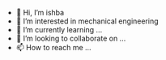 - 👋 Hi, I’m ishba
- 👀 I’m interested in mechanical engineering
- 🌱 I’m currently learning ...
- 💞️ I’m looking to collaborate on ...
- 📫 How to reach me ...

<!---
jaeeminn/jaeeminn is a ✨ special ✨ repository because its `README.md` (this file) appears on your GitHub profile.
You can click the Preview link to take a look at your changes.
--->
